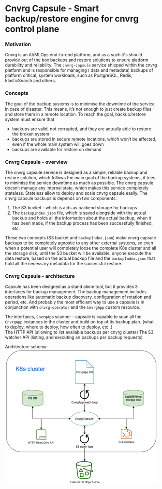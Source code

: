 # Cnvrg Capsule - Smart backup/restore engine for cnvrg control plane

### Motivation 

Cnvrg is an AI/MLOps end-to-end platform, and as a such it's should provide 
out of the box backups and restore solutions to ensure platform durability and reliability. 
The `cnvrg-capsule` service shipped within the cnvrg platform and is responsible for managing ( data and metadata) backups of platform critical, system workloads, such as PostgreSQL, Redis, ElasticSearch and others. 

### Concepts 
The goal of the backup systems is to minimise the downtime of the service in case of disaster. 
This means, it’s not enough to just create backup files and store them in a remote location. 
To reach the goal, backup/restore system must ensure that
* backups are valid, not corrupted, and they are actually able to restore the broken system 
* backups are stored in secure remote locations, which won’t be affected, even if the whole main system will goes down 
* backups are available for restore on demand 

### Cnvrg Capsule - overview
The cnvrg capsule service is designed as a simple, reliable backup and restore solution, which follows the main goal of the backup systems, it tries to minimise the service downtime as much as possible. 
The cnvrg capsule doesn’t manage any internal state, which makes this service completely stateless. Stateless allow to deploy and scale cnvrg capsule easily. 
The cnvrg capsule backups is depends on two components:
1. The S3 bucket - which is acts as backend storage for backups 
2. The `backupIndex.json` file, which is saved alongside with the actual backup and holds all the information about the actual backup, when it has been made, if the backup process has been successfully finished, etc. 

These two concepts (S3 bucket and `backupIndex.json`) make cnvrg capsule backups to be completely agnostic to any other external systems, so even when a potential user will completely loose the complete K8s cluster and all the storage disk, until the S3 bucket will be available, anyone execute the data restore, based on the actual backup file and the `backupIndex.json` that hold all the necessary metadata for the successful restore.


### Cnvrg Capsule - architecture 
Capsule has been designed as a stand alone tool, but it provides 3 interfaces for backup management. The backup management includes operations like automatic backup discovery, configuration of rotation and period, etc. And probably the most efficient way to use a capsule is in conjunction with `cnvrg-operator` and the `CnvrgApp` custom resource. 

The interfaces, 
`CnvrgApp` scanner - capsule is capable to scan all the `CnvrgApp` instances in the cluster and build on top of its backup plan. (what to deploy, where to deploy, how often to deploy, etc..)  
The HTTP API (allowing to list available backups per cnvrg cluster)
The S3 watcher API (listing, and executing an backups per backup requests) 

Architecture schema: 
![capsule schema](./docs/schema.png)
